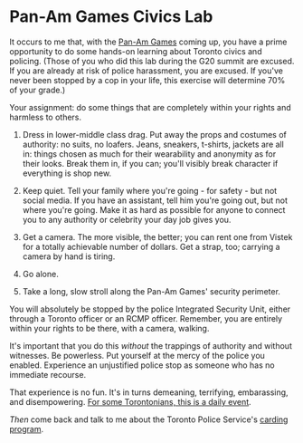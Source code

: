 # Pan-Am Games Civics Lab

It occurs to me that, with the [Pan-Am
Games](http://en.wikipedia.org/wiki/Integrated_Security_Unit) coming up, you
have a prime opportunity to do some hands-on learning about Toronto civics and
policing. (Those of you who did this lab during the G20 summit are excused. If
you are already at risk of police harassment, you are excused. If you've never
been stopped by a cop in your life, this exercise will determine 70% of your
grade.)

Your assignment: do some things that are completely within your rights and
harmless to others.

1. Dress in lower-middle class drag. Put away the props and costumes of
   authority: no suits, no loafers. Jeans, sneakers, t-shirts, jackets are all
   in: things chosen as much for their wearability and anonymity as for their
   looks. Break them in, if you can; you'll visibly break character if
   everything is shop new.

2. Keep quiet. Tell your family where you're going - for safety - but not
   social media. If you have an assistant, tell him you're going out, but not
   where you're going. Make it as hard as possible for anyone to connect you to
   any authority or celebrity your day job gives you.

3. Get a camera. The more visible, the better; you can rent one from Vistek for 
   a totally achievable number of dollars. Get a strap, too; carrying a camera
   by hand is tiring.

4. Go alone.

5. Take a long, slow stroll along the Pan-Am Games' security perimeter.

You will absolutely be stopped by the police Integrated Security Unit, either
through a Toronto officer or an RCMP officer. Remember, you are entirely within
your rights to be there, with a camera, walking.

It's important that you do this _without_ the trappings of authority and
without witnesses. Be powerless. Put yourself at the mercy of the police you
enabled. Experience an unjustified police stop as someone who has no immediate
recourse.

That experience is no fun. It's in turns demeaning, terrifying, embarassing,
and disempowering. [For some Torontonians, this is a daily
event](http://www.torontolife.com/informer/features/2015/04/21/skin-im-ive-interrogated-police-50-times-im-black/).

_Then_ come back and talk to me about the Toronto Police Service's [carding
program](http://www.thestar.com/news/city_hall/2015/04/20/toronto-police-carding-policy-reform-will-require-super-powers-james.html).
